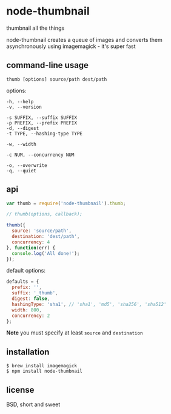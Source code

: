 node-thumbnail
==============

thumbnail all the things

node-thumbnail creates a queue of images and converts them asynchronously using
imagemagick - it's super fast

command-line usage
------------------

    thumb [options] source/path dest/path

options:

    -h, --help
    -v, --version

    -s SUFFIX, --suffix SUFFIX
    -p PREFIX, --prefix PREFIX
    -d, --digest
    -t TYPE, --hashing-type TYPE

    -w, --width

    -c NUM, --concurrency NUM

    -o, --overwrite
    -q, --quiet

api
---

```js
var thumb = require('node-thumbnail').thumb;

// thumb(options, callback);

thumb({
  source: 'source/path',
  destination: 'dest/path',
  concurrency: 4
}, function(err) {
  console.log('All done!');
});
```

default options:

```js
defaults = {
  prefix: '',
  suffix: '_thumb',
  digest: false,
  hashingType: 'sha1', // 'sha1', 'md5', 'sha256', 'sha512'
  width: 800,
  concurrency: 2
};
```

**Note** you must specify at least `source` and `destination`

installation
------------

    $ brew install imagemagick
    $ npm install node-thumbnail

license
-------

BSD, short and sweet
